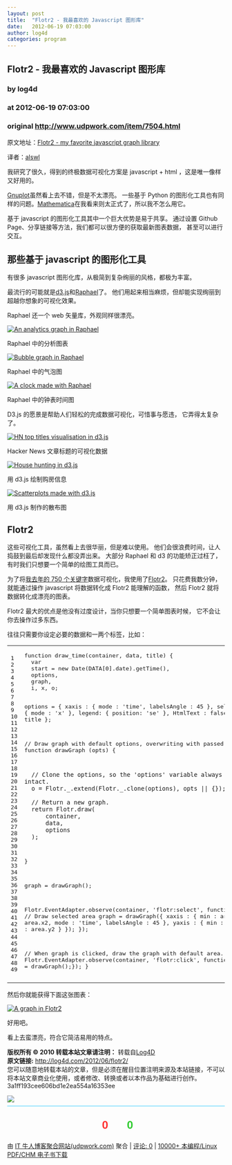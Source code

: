 ```yaml
---
layout: post
title:  "Flotr2 - 我最喜欢的 Javascript 图形库"
date:   2012-06-19 07:03:00
author: log4d
categories: program
---
```


## Flotr2 - 我最喜欢的 Javascript 图形库
### by log4d
### at 2012-06-19 07:03:00
### original <http://www.udpwork.com/item/7504.html>

<p>原文地址：<a href="http://swizec.com/blog/flotr2-my-favorite-javascript-graph-library">Flotr2 - my favorite javascript graph library</a></p>
<p>译者：<a href="http://log4d.com/2012/06/flotr2/">alswl</a></p>
<p>我研究了很久，得到的终极数据可视化方案是 javascript + html ，这是唯一像样又好用的。</p>
<p><a href="http://www.gnuplot.info/">Gnuplot</a>虽然看上去不错，但是不太漂亮。
一些基于 Python 的图形化工具也有同样的问题。<a href="http://www.wolfram.com/products/mathematica/">Mathematica</a>在我看来则太正式了，所以我不怎么用它。</p>
<p>基于 javascript 的图形化工具其中一个巨大优势是易于共享。
通过设置 Github Page、分享链接等方法，我们都可以很方便的获取最新图表数据，
甚至可以进行交互。</p>
<h2>那些基于 javascript 的图形化工具</h2>
<p>有很多 javascript 图形化库，从极简到复杂绚丽的风格，都极为丰富。</p>
<p>最流行的可能就是<a href="http://d3js.org/">d3.js</a>和<a href="http://raphaeljs.com/">Raphael</a>了。
他们用起来相当麻烦，但却能实现绚丽到超越你想象的可视化效果。</p>
<p>Raphael 还一个 web 矢量库，外观同样很漂亮。</p>
<p><a href="http://upload.log4d.com/2012/06/Screen-Shot-2012-06-01-at-2.41.59-PM.png?1d5d3d"><img src="http://upload.log4d.com/2012/06/Screen-Shot-2012-06-01-at-2.41.59-PM.png?1d5d3d" alt="An analytics graph in Raphael"></a></p>
<p>Raphael 中的分析图表</p>
<p><a href="http://upload.log4d.com/2012/06/Screen-Shot-2012-06-01-at-2.42.12-PM.png?1d5d3d"><img src="http://upload.log4d.com/2012/06/Screen-Shot-2012-06-01-at-2.42.12-PM.png?1d5d3d" alt="Bubble graph in Raphael"></a></p>
<p>Raphael 中的气泡图</p>
<p><a href="http://upload.log4d.com/2012/06/Screen-Shot-2012-06-01-at-2.42.31-PM.png?1d5d3d"><img src="http://upload.log4d.com/2012/06/Screen-Shot-2012-06-01-at-2.42.31-PM.png?1d5d3d" alt="A clock made with Raphael"></a></p>
<p>Raphael 中的钟表时间图</p>
<p>D3.js 的愿景是帮助人们轻松的完成数据可视化，可惜事与愿违，
它弄得太复杂了。</p>
<p><a href="http://upload.log4d.com/2012/06/Screen-Shot-2012-06-01-at-3.03.35-PM.png?1d5d3d"><img src="http://upload.log4d.com/2012/06/Screen-Shot-2012-06-01-at-3.03.35-PM.png?1d5d3d" alt="HN top titles visualisation in d3.js"></a></p>
<p>Hacker News 文章标题的可视化数据</p>
<p><a href="http://upload.log4d.com/2012/06/Screen-Shot-2012-06-01-at-2.46.31-PM.png?1d5d3d"><img src="http://upload.log4d.com/2012/06/Screen-Shot-2012-06-01-at-2.46.31-PM.png?1d5d3d" alt="House hunting in d3.js"></a></p>
<p>用 d3.js 绘制购房信息</p>
<p><a href="http://upload.log4d.com/2012/06/Screen-Shot-2012-06-01-at-2.46.53-PM.png?1d5d3d"><img src="http://upload.log4d.com/2012/06/Screen-Shot-2012-06-01-at-2.46.53-PM.png?1d5d3d" alt="Scatterplots made with d3.js"></a></p>
<p>用 d3.js 制作的散布图</p>
<h2>Flotr2</h2>
<p>这些可视化工具，虽然看上去很华丽，但是难以使用。
他们会很浪费时间，让人捣鼓到最后却发现什么都没弄出来。
大部分 Raphael 和 d3 的功能矫正过枉了，有时我们只想要一个简单的绘图工具而已。</p>
<p>为了将<a href="http://swizec.com/blog/a-year-of-750words-com-with-shiny-graphs/swizec/4378">我去年的 750 个关键字</a>数据可视化，我使用了<a href="http://humblesoftware.com/flotr2/">Flotr2</a>。
只花费我数分钟，就能通过操作 javascript 将数据转化成 Flotr2 能理解的函数，
然后 Flotr2 就将数据转化成漂亮的图表。</p>
<p>Flotr2 最大的优点是他没有过度设计，当你只想要一个简单图表时候，
它不会让你去操作过多东西。</p>
<p>往往只需要你设定必要的数据和一两个标签，比如：</p>
<div><table><tr><td><pre>1
2
3
4
5
6
7
8
9
10
11
12
13
14
15
16
17
18
19
20
21
22
23
24
25
26
27
28
29
30
31
32
33
34
35
36
37
38
39
40
41
42
43
44
45
46
47
48
49
</pre></td>
<td><pre>function draw_time(container, data, title) {
  var
  start = new Date(DATA[0].date).getTime(),
  options,
  graph,
  i, x, o;

  options = {
      xaxis : {
          mode : 'time',
          labelsAngle : 45
      },
      selection : {
          mode : 'x'
      },
      legend: {
          position: 'se'
      },
      HtmlText : false,
      title : title
  };

  // Draw graph with default options, overwriting with passed options
  function drawGraph (opts) {

      // Clone the options, so the 'options' variable always keeps intact.
      o = Flotr._.extend(Flotr._.clone(options), opts || {});

      // Return a new graph.
      return Flotr.draw(
          container,
          data,
          options
      );
  }

  graph = drawGraph();

  Flotr.EventAdapter.observe(container, 'flotr:select', function(area){
      // Draw selected area
      graph = drawGraph({
          xaxis : { min : area.x1, max : area.x2, mode : 'time', labelsAngle : 45 },
          yaxis : { min : area.y1, max : area.y2 }
      });
  });

  // When graph is clicked, draw the graph with default area.
  Flotr.EventAdapter.observe(container, 'flotr:click', function () { graph = drawGraph();});
}
</pre></td>
</tr>
</table>
</div>
<p>然后你就能获得下面这张图表：</p>
<p><a href="http://upload.log4d.com/2012/06/Screen-Shot-2012-06-01-at-2.58.02-PM.png?1d5d3d"><img src="http://upload.log4d.com/2012/06/Screen-Shot-2012-06-01-at-2.58.02-PM.png?1d5d3d" alt="A graph in Flotr2"></a></p>
<p>好用吧。</p>
<p>看上去蛮漂亮，符合它简洁易用的特点。</p>
<div><p><strong>版权所有 © 2010 转载本站文章请注明：</strong>
转载自<a href="http://log4d.com/">Log4D</a>
<br>
<strong>原文链接:</strong>
<a href="http://log4d.com/2012/06/flotr2/">http://log4d.com/2012/06/flotr2/</a>
<br>
您可以随意地转载本站的文章，但是必须在醒目位置注明来源及本站链接，不可以将本站文章商业化使用，或者修改、转换或者以本作品为基础进行创作。
<br>
3a1ff193cee606bd1e2ea554a16353ee</p>
</div>
<img src="http://feeds.feedburner.com/~r/dddspace/~4/E5B-Mz8WXGU">
			<div style="margin-top:8px;padding:6px 0;border-top:1px solid #3cf">
				<div style="text-align:center;margin:16px 0;padding:6px;border:0px dashed #999;font-family:arial;font-size:26px;font-weight:bold">
	<a href="http://www.udpwork.com/item/7504.html#review_form" title="不喜欢" style="text-decoration:none">
		<img src="http://www.udpwork.com//images/thumb_down24.gif" alt="">
		<span style="color:#f33">0</span>
	</a>
	   
	<a href="http://www.udpwork.com/item/7504.html#review_form" title="喜欢" style="text-decoration:none">
		<img src="http://www.udpwork.com//images/thumb_up24.gif" alt="">
		<span style="color:#3c3">0</span>
	</a>
</div>				<p>
					由 <a href="http://www.udpwork.com/">IT 牛人博客聚合网站(udpwork.com)</a> 聚合
					|
					<a href="http://www.udpwork.com/item/7504.html#reviews">评论: 0</a>
					|
					<a href="http://book.benegg.com/tag/%E7%BC%96%E7%A8%8B?from=udpwork-feed">10000+ 本编程/Linux PDF/CHM 电子书下载</a>
				</p>
			</div>